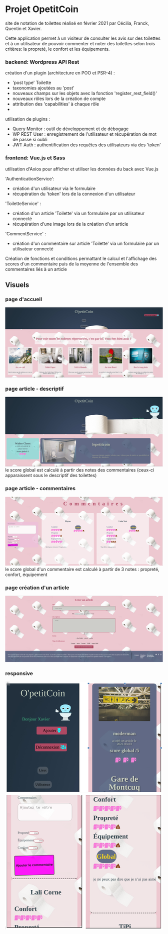 # Projet OpetitCoin
site de notation de toilettes réalisé en février 2021 par Cécilia, Franck, Quentin et Xavier.

Cette application permet à un visiteur de consulter les avis sur des toilettes et à un utilisateur de pouvoir commenter et noter des toilettes selon trois critères: la propreté, le confort et les équipements.

### backend: Wordpress API Rest
création d'un plugin (architecture en POO et PSR-4) :
- 'post type' Toilette
- taxonomies ajoutées au 'post'
- nouveaux champs sur les objets avec la fonction 'register_rest_field()'
- nouveaux rôles lors de la création de compte
- attribution des 'capabilities' à chaque rôle
- 
utilisation de plugins :
- Query Monitor : outil de développement et de débogage
- WP REST User : enregistrement de l'utilisateur et récupération de mot de passe si oubli
- JWT Auth : authentification des requêtes des utilisateurs via des 'token'

### frontend: Vue.js et Sass
utilisation d'Axios pour afficher et utiliser les données du back avec Vue.js

'AuthenticationService':
- création d'un utilisateur via le formulaire
- récupération du 'token' lors de la connexion d'un utilisateur

'ToiletteService' :
- création d'un article 'Toilette' via un formulaire par un utilisateur connecté
- récupération d'une image lors de la création d'un article

'CommentService' :
- création d'un commentaire sur article 'Toilette' via un formulaire par un utilisateur connecté

Création de fonctions et conditions permattant le calcul et l'affichage des scores d'un commentaire puis de la moyenne de l'ensemble des commentaires liés à un article

## Visuels
### page d'accueil
<img src="./OpetitCoin_home.png">

### page article - descriptif
<img src="./OpetitCoin_article.png">
le score global est calculé à partir des notes des commentaires (ceux-ci apparaissent sous le descriptif des toilettes)

### page article - commentaires
<img src="./OpetitCoin_article_commentaires.png">
le score global d'un commentaire est calculé à partir de 3 notes : propreté, confort, équipement

### page création d'un article
<img src="./OpetitCoin_creation_article.png">

### responsive
<img src="./OpetitCoin_mobile1.png">
<img src="./OpetitCoin_mobile2.png">
